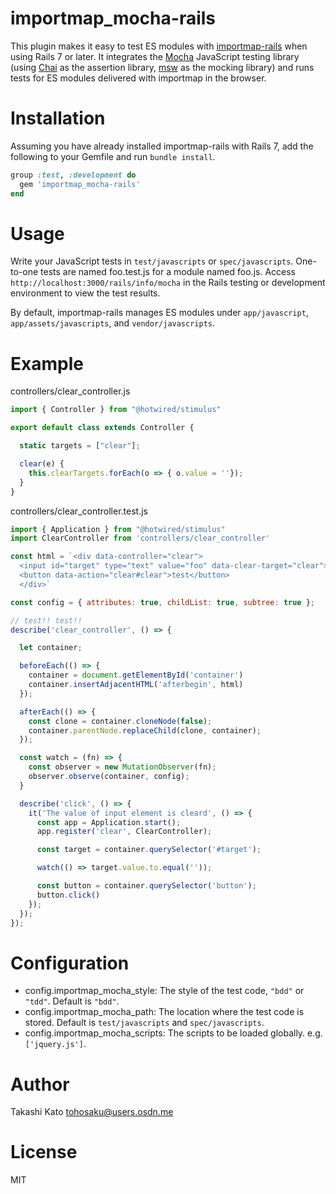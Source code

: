 # importmap_mocha-rails

This plugin makes it easy to test ES modules with [importmap-rails](https://github.com/rails/importmap-rails) when using Rails 7 or later. It integrates the [Mocha](https://mochajs.org/) JavaScript testing library (using [Chai](https://www.chaijs.com/) as the assertion library, [msw](https://mswjs.io/) as the mocking library) and runs tests for ES modules delivered with importmap in the browser.

# Installation

Assuming you have already installed importmap-rails with Rails 7, add the following to your Gemfile and run `bundle install`.

```ruby
group :test, :development do
  gem 'importmap_mocha-rails'
end
```

# Usage

Write your JavaScript tests in `test/javascripts` or `spec/javascripts`. One-to-one tests are named foo.test.js for a module named foo.js. Access `http://localhost:3000/rails/info/mocha` in the Rails testing or development environment to view the test results.

By default, importmap-rails manages ES modules under `app/javascript`, `app/assets/javascripts`, and `vendor/javascripts`.

# Example

controllers/clear_controller.js

```javascript
import { Controller } from "@hotwired/stimulus"

export default class extends Controller {

  static targets = ["clear"];

  clear(e) {
    this.clearTargets.forEach(o => { o.value = ''});
  }
}
```

controllers/clear_controller.test.js

```javascript
import { Application } from "@hotwired/stimulus"
import ClearController from 'controllers/clear_controller'

const html = `<div data-controller="clear">
  <input id="target" type="text" value="foo" data-clear-target="clear">
  <button data-action="clear#clear">test</button>
  </div>`

const config = { attributes: true, childList: true, subtree: true };

// test!! test!!
describe('clear_controller', () => {

  let container;

  beforeEach(() => {
    container = document.getElementById('container')
    container.insertAdjacentHTML('afterbegin', html)
  });

  afterEach(() => {
    const clone = container.cloneNode(false);
    container.parentNode.replaceChild(clone, container);
  });

  const watch = (fn) => {
    const observer = new MutationObserver(fn);
    observer.observe(container, config);
  }

  describe('click', () => {
    it('The value of input element is cleard', () => {
      const app = Application.start();
      app.register('clear', ClearController);

      const target = container.querySelector('#target');

      watch(() => target.value.to.equal(''));

      const button = container.querySelector('button');
      button.click()
    });
  });
});

```

# Configuration

* config.importmap_mocha_style: The style of the test code, `"bdd"` or `"tdd"`. Default is `"bdd"`.
* config.importmap_mocha_path: The location where the test code is stored. Default is `test/javascripts` and `spec/javascripts`.
* config.importmap_mocha_scripts: The scripts to be loaded globally. e.g. `['jquery.js']`.

# Author

Takashi Kato tohosaku@users.osdn.me

# License

MIT
